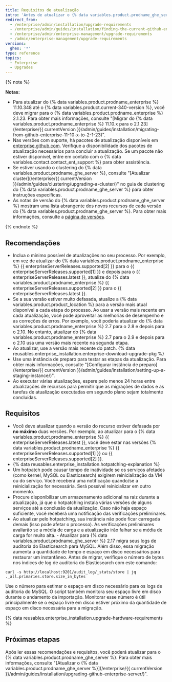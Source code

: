 ```yaml
---
title: Requisitos de atualização
intro: 'Antes de atualizar o {% data variables.product.prodname_ghe_server %}, veja as recomendações e requisitos a seguir para planejar sua estratégia de atualização.'
redirect_from:
  - /enterprise/admin/installation/upgrade-requirements
  - /enterprise/admin/guides/installation/finding-the-current-github-enterprise-release/
  - /enterprise/admin/enterprise-management/upgrade-requirements
  - /admin/enterprise-management/upgrade-requirements
versions:
  ghes: '*'
type: reference
topics:
  - Enterprise
  - Upgrades
---
```


{% note %}

**Notas:**
- Para atualizar do {% data variables.product.prodname_enterprise %} 11.10.348 até o {% data variables.product.current-340-version %}, você deve migrar para o {% data variables.product.prodname_enterprise %} 2.1.23. Para obter mais informações, consulte "[Migrar do {% data variables.product.prodname_enterprise %} 11.10.x para o 2.1.23](/enterprise/{{ currentVersion }}/admin/guides/installation/migrating-from-github-enterprise-11-10-x-to-2-1-23)".
- Nas versões com suporte, há pacotes de atualização disponíveis em [enterprise.github.com](https://enterprise.github.com/releases). Verifique a disponibilidade dos pacotes de atualização necessários para concluir a atualização. Se um pacote não estiver disponível, entre em contato com o {% data variables.contact.contact_ent_support %} para obter assistência.
- Se estiver usando o clustering do {% data variables.product.prodname_ghe_server %}, consulte "[Atualizar cluster](/enterprise/{{ currentVersion }}/admin/guides/clustering/upgrading-a-cluster/)" no guia de clustering do {% data variables.product.prodname_ghe_server %} para obter instruções específicas.
-   As notas de versão do {% data variables.product.prodname_ghe_server %} mostram uma lista abrangente dos novos recursos de cada versão do {% data variables.product.prodname_ghe_server %}. Para obter mais informações, consulte a [página de versões](https://enterprise.github.com/releases).

{% endnote %}

## Recomendações

- Inclua o mínimo possível de atualizações no seu processo. Por exemplo, em vez de atualizar do {% data variables.product.prodname_enterprise %} {{ enterpriseServerReleases.supported[2] }} para o {{ enterpriseServerReleases.supported[1] }} e depois para o {{ enterpriseServerReleases.latest }}, atualize do {% data variables.product.prodname_enterprise %} {{ enterpriseServerReleases.supported[2] }} para o {{ enterpriseServerReleases.latest }}.
- Se a sua versão estiver muito defasada, atualize a {% data variables.product.product_location %} para a versão mais atual disponível a cada etapa do processo. Ao usar a versão mais recente em cada atualização, você pode aproveitar as melhorias de desempenho e as correções de erros. Por exemplo, você poderia atualizar do {% data variables.product.prodname_enterprise %} 2.7 para o 2.8 e depois para o 2.10. No entanto, atualizar do {% data variables.product.prodname_enterprise %} 2.7 para o 2.9 e depois para o 2.10 usa uma versão mais recente na segunda etapa.
- Ao atualizar, use a versão mais recente do patch. {% data reusables.enterprise_installation.enterprise-download-upgrade-pkg %}
- Use uma instância de preparo para testar as etapas da atualização. Para obter mais informações, consulte "[Configurar instância de preparo](/enterprise/{{ currentVersion }}/admin/guides/installation/setting-up-a-staging-instance/)".
- Ao executar várias atualizações, espere pelo menos 24 horas entre atualizações de recursos para permitir que as migrações de dados e as tarefas de atualização executadas em segundo plano sejam totalmente concluídas.

## Requisitos

- Você deve atualizar quando a versão do recurso estiver defasada por **no máximo** duas versões. Por exemplo, ao atualizar para o {% data variables.product.prodname_enterprise %} {{ enterpriseServerReleases.latest }}, você deve estar nas versões {% data variables.product.prodname_enterprise %} {{ enterpriseServerReleases.supported[1] }} ou {{ enterpriseServerReleases.supported[2] }}.
- {% data reusables.enterprise_installation.hotpatching-explanation %}
- Um hotpatch pode causar tempo de inatividade se os serviços afetados (como kernel, MySQL ou Elasticsearch) exigirem reinicialização da VM ou do serviço. Você receberá uma notificação quando/se a reinicialização for necessária. Será possível reinicializar em outro momento.
- Procure disponibilizar um armazenamento adicional na raiz durante a atualização, já que o hotpatching instala várias versões de alguns serviços até a conclusão da atualização. Caso não haja espaço suficiente, você receberá uma notificação das verificações preliminares.
- Ao atualizar pelo hotpatching, sua instância não pode ficar carregada demais (isso pode afetar o processo). As verificações preliminares avaliarão se a média de carga e a atualização irão falhar se a média de carga for muito alta. - Atualizar para {% data variables.product.prodname_ghe_server %} 2.17 migra seus logs de auditoria do Elasticsearch para MySQL. Além disso, essa migração aumenta a quantidade de tempo e espaço em disco necessários para restaurar um instantâneo. Antes de migrar, verifique o número de bytes nos índices de log de auditoria do Elasticsearch com este comando:
``` shell
curl -s http://localhost:9201/audit_log/_stats/store | jq ._all.primaries.store.size_in_bytes
```
Use o número para estimar o espaço em disco necessário para os logs de auditoria do MySQL. O script também monitora seu espaço livre em disco durante o andamento da importação. Monitorar esse número é útil principalmente se o espaço livre em disco estiver próximo da quantidade de espaço em disco necessária para a migração.

{% data reusables.enterprise_installation.upgrade-hardware-requirements %}

## Próximas etapas

Após ler essas recomendações e requisitos, você poderá atualizar para o {% data variables.product.prodname_ghe_server %}. Para obter mais informações, consulte "[Atualizar o {% data variables.product.prodname_ghe_server %}](/enterprise/{{ currentVersion }}/admin/guides/installation/upgrading-github-enterprise-server/)".
